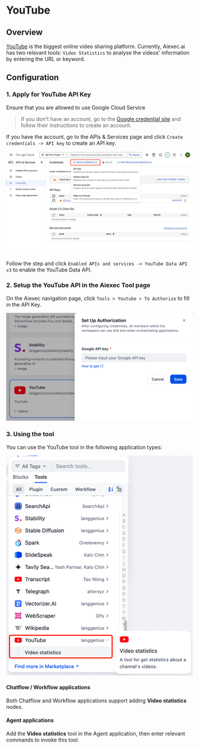 # YouTube

## Overview

[YouTube](https://www.youtube.com/) is the biggest online video sharing platform. Currently, Aiexec.ai has two relevant tools: `Video Statistics` to analyse the videos' information by entering the URL or keyword.

## Configuration

### 1. Apply for YouTube API Key

Ensure that you are allowed to use Google Cloud Service

> If you don't have an account, go to the [Google credential site](https://console.cloud.google.com/apis/credentials) and follow their instructions to create an account.

If you have the account, go to the APIs & Services page and click `Create credentials -> API key` to create an API key.

![](./_assets/youtube_1.PNG)

Follow the step and click `Enabled APIs and services -> YouTube Data API v3` to enable the YouTube Data API.

### 2. Setup the YouTube API in the Aiexec Tool page

On the Aiexec navigation page, click `Tools > Youtube > To Authorize` to fill in the API Key.

![](./_assets/youtube_2.PNG)

### 3. Using the tool

You can use the YouTube tool in the following application types:

![](./_assets/youtube_3.PNG)

#### Chatflow / Workflow applications

Both Chatflow and Workflow applications support adding **Video statistics** nodes. 

#### Agent applications

Add the **Video statistics** tool in the Agent application, then enter relevant commands to invoke this tool.
